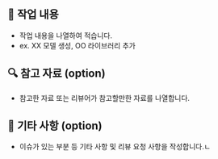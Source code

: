 ## 📝 작업 내용

- 작업 내용을 나열하여 적습니다.
- ex. XX 모델 생성, OO 라이브러리 추가

## 🔍 참고 자료 (option)

- 참고한 자료 또는 리뷰어가 참고할만한 자료를 나열합니다.

## 💬 기타 사항 (option)

- 이슈가 있는 부분 등 기타 사항 및 리뷰 요청 사항을 작성합니다.ㄴ
